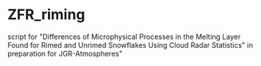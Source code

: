 # ZFR_riming
script for "Differences of Microphysical Processes in the Melting Layer Found for Rimed and Unrimed Snowflakes Using Cloud Radar Statistics" in preparation for JGR-Atmospheres"
